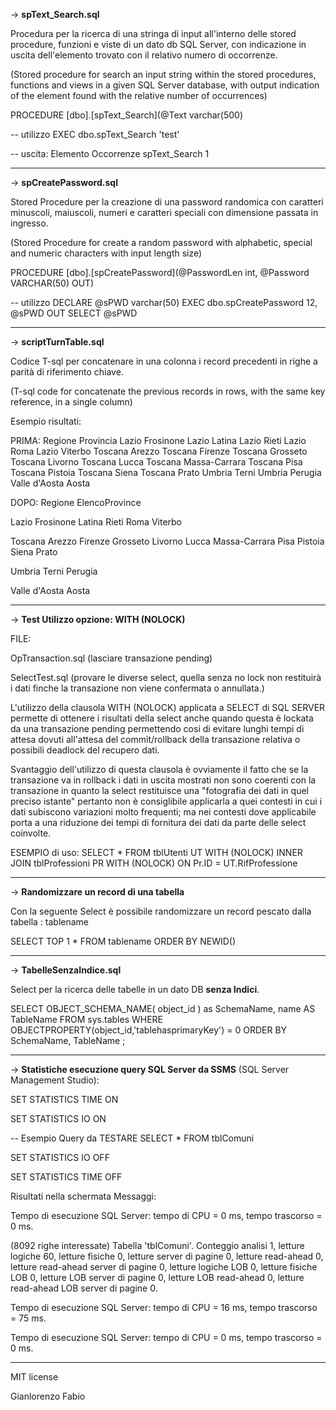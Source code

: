 
-> <b>spText_Search.sql</b>

Procedura per la ricerca di una stringa di input all'interno delle stored procedure, funzioni e viste di un dato db SQL Server, con indicazione in uscita dell'elemento trovato con il relativo numero di occorrenze.

(Stored procedure for search an input string within the stored procedures, functions and views in a given SQL Server database, with output indication of the element found with the relative number of occurrences)


PROCEDURE [dbo].[spText_Search](@Text varchar(500)

-- utilizzo
EXEC dbo.spText_Search 'test'

-- uscita:
Elemento        Occorrenze
spText_Search	    1

----------------------------------------------------------------------------------------------------------------------------------------------------------------

-> <b>spCreatePassword.sql</b>

Stored Procedure per la creazione di una password randomica con caratteri minuscoli, maiuscoli, numeri e caratteri speciali con dimensione passata in ingresso.

(Stored Procedure for create a random password with alphabetic, special and numeric characters with input length size)

PROCEDURE [dbo].[spCreatePassword](@PasswordLen int, @Password VARCHAR(50) OUT)

-- utilizzo
DECLARE @sPWD varchar(50)
EXEC dbo.spCreatePassword 12, @sPWD OUT
SELECT @sPWD

----------------------------------------------------------------------------------------------------------------------------------------------------------------

-> <b>scriptTurnTable.sql</b>

Codice T-sql per concatenare in una colonna i record precedenti in righe a parità di riferimento chiave.

(T-sql code for concatenate the previous records in rows, with the same key reference, in a single column)

Esempio risultati:

PRIMA:
Regione	Provincia
Lazio	Frosinone
Lazio	Latina
Lazio	Rieti
Lazio	Roma
Lazio	Viterbo
Toscana	Arezzo
Toscana	Firenze
Toscana	Grosseto
Toscana	Livorno
Toscana	Lucca
Toscana	Massa-Carrara
Toscana	Pisa
Toscana	Pistoia
Toscana	Siena
Toscana	Prato
Umbria	Terni
Umbria	Perugia
Valle d'Aosta	Aosta

DOPO:
Regione         ElencoProvince

Lazio           Frosinone Latina Rieti Roma Viterbo

Toscana         Arezzo Firenze Grosseto Livorno Lucca Massa-Carrara Pisa Pistoia Siena Prato

Umbria          Terni Perugia

Valle d'Aosta   Aosta

----------------------------------------------------------------------------------------------------------------------------------------------------------------
-> <b>Test Utilizzo opzione: WITH (NOLOCK)</b>

FILE:

OpTransaction.sql 
(lasciare transazione pending)

SelectTest.sql 
(provare le diverse select, quella senza no lock non restituirà i dati finche la transazione non viene confermata o annullata.)

L'utilizzo della clausola WITH (NOLOCK) applicata a SELECT di SQL SERVER permette di ottenere i risultati della select anche quando questa è lockata da una transazione pending permettendo cosi
di evitare lunghi tempi di attesa dovuti all'attesa del commit/rollback della transazione relativa o possibili deadlock del recupero dati.

Svantaggio dell'utilizzo di questa clausola è ovviamente il fatto che se la transazione va in rollback i dati in uscita mostrati non sono coerenti con la transazione in quanto la select restituisce una "fotografia dei dati in quel preciso istante" pertanto non è consiglibile applicarla a quei contesti in cui i dati subiscono variazioni molto frequenti; ma nei contesti dove applicabile porta a una riduzione dei tempi di fornitura dei dati da parte delle select coinvolte.

ESEMPIO di uso:
SELECT * 
FROM tblUtenti UT WITH (NOLOCK)
INNER JOIN tblProfessioni PR WITH (NOLOCK) ON Pr.ID = UT.RifProfessione

----------------------------------------------------------------------------------------------------------------------------------------------------------------
-> <b>Randomizzare un record di una tabella</b>

Con la seguente Select è possibile randomizzare un record pescato dalla tabella : tablename

SELECT TOP 1 * FROM tablename ORDER BY NEWID()

----------------------------------------------------------------------------------------------------------------------------------------------------------------

-> <b>TabelleSenzaIndice.sql</b>

Select per la ricerca delle tabelle in un dato DB <b>senza Indici</b>.

SELECT OBJECT_SCHEMA_NAME( object_id ) as SchemaName, name AS TableName
FROM sys.tables
WHERE OBJECTPROPERTY(object_id,'tablehasprimaryKey') = 0 
ORDER BY SchemaName, TableName ;

----------------------------------------------------------------------------------------------------------------------------------------------------------------

-> <b>Statistiche esecuzione query SQL Server da SSMS</b> (SQL Server Management Studio):

SET STATISTICS TIME ON

SET STATISTICS IO ON

-- Esempio Query da TESTARE
SELECT * FROM tblComuni

SET STATISTICS IO OFF

SET STATISTICS TIME OFF

Risultati nella schermata Messaggi:

Tempo di esecuzione SQL Server: 
 tempo di CPU = 0 ms, tempo trascorso = 0 ms.

(8092 righe interessate)
Tabella 'tblComuni'. Conteggio analisi 1, letture logiche 60, letture fisiche 0, letture server di pagine 0, letture read-ahead 0, letture read-ahead server di pagine 0, letture logiche LOB 0, letture fisiche LOB 0, letture LOB server di pagine 0, letture LOB read-ahead 0, letture read-ahead LOB server di pagine 0.

Tempo di esecuzione SQL Server: 
 tempo di CPU = 16 ms, tempo trascorso = 75 ms.

Tempo di esecuzione SQL Server: 
 tempo di CPU = 0 ms, tempo trascorso = 0 ms.

----------------------------------------------------------------------------------------------------------------------------------------------------------------

MIT license

Gianlorenzo Fabio

